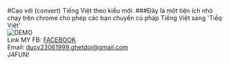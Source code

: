 #Cao với (convert) Tiếng Việt theo kiểu mới.
###Đây là một tiện ích nhỏ chạy trên chrome cho phép các bạn chuyển cú pháp Tiếng Việt sang 'Tiếq Việt'
<br>
![DEMO](https://i.imgur.com/ozEYXdE.png)
<br>
Link MY FB: [FACEBOOK](https://www.facebook.com/Tranducy1999)
<br>
Email: ducy23061999.ghetdoi@gmail.com
<br>
J4FUN!